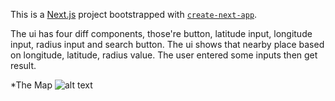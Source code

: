 This is a [Next.js](https://nextjs.org/) project bootstrapped with [`create-next-app`](https://github.com/vercel/next.js/tree/canary/packages/create-next-app).

The ui has four diff components, those're button, latitude input, longitude input, radius input and search button. The ui shows that nearby place based on longitude, latitude, radius value. The user entered some inputs then get result.

*The Map
![alt text](https://user-images.githubusercontent.com/62469567/198900679-2e28f101-cb48-4dc5-b89f-134faf7145f8.png)
